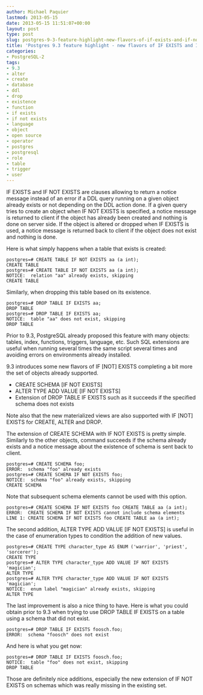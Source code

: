 ```yaml
---
author: Michael Paquier
lastmod: 2013-05-15
date: 2013-05-15 11:51:07+00:00
layout: post
type: post
slug: postgres-9-3-feature-highlight-new-flavors-of-if-exists-and-if-not-exists
title: 'Postgres 9.3 feature highlight - new flavors of IF EXISTS and IF NOT EXISTS'
categories:
- PostgreSQL-2
tags:
- 9.3
- alter
- create
- database
- ddl
- drop
- existence
- function
- if exists
- if not exists
- language
- object
- open source
- operator
- postgres
- postgresql
- role
- table
- trigger
- user
---
```


IF EXISTS and IF NOT EXISTS are clauses allowing to return a notice message instead of an error if a DDL query running on a given object already exists or not depending on the DDL action done. If a given query tries to create an object when IF NOT EXISTS is specified, a notice message is returned to client if the object has already been created and nothing is done on server side. If the object is altered or dropped when IF EXISTS is used, a notice message is returned back to client if the object does not exist and nothing is done. 

Here is what simply happens when a table that exists is created:

    postgres=# CREATE TABLE IF NOT EXISTS aa (a int);
    CREATE TABLE
    postgres=# CREATE TABLE IF NOT EXISTS aa (a int);
    NOTICE:  relation "aa" already exists, skipping
    CREATE TABLE

Similarly, when dropping this table based on its existence.

    postgres=# DROP TABLE IF EXISTS aa;
    DROP TABLE
    postgres=# DROP TABLE IF EXISTS aa;
    NOTICE:  table "aa" does not exist, skipping
    DROP TABLE

Prior to 9.3, PostgreSQL already proposed this feature with many objects: tables, index, functions, triggers, language, etc. Such SQL extensions are useful when running several times the same script several times and avoiding errors on environments already installed.
  
9.3 introduces some new flavors of IF [NOT] EXISTS completing a bit more the set of objects already supported.

  * CREATE SCHEMA [IF NOT EXISTS]
  * ALTER TYPE ADD VALUE [IF NOT EXISTS]
  * Extension of DROP TABLE IF EXISTS such as it succeeds if the specified schema does not exists

Note also that the new materialized views are also supported with IF [NOT] EXISTS for CREATE, ALTER and DROP.

The extension of CREATE SCHEMA with IF NOT EXISTS is pretty simple. Similarly to the other objects, command succeeds if the schema already exists and a notice message about the existence of schema is sent back to client.

    postgres=# CREATE SCHEMA foo;
    ERROR:  schema "foo" already exists
    postgres=# CREATE SCHEMA IF NOT EXISTS foo;
    NOTICE:  schema "foo" already exists, skipping
    CREATE SCHEMA

Note that subsequent schema elements cannot be used with this option.

    postgres=# CREATE SCHEMA IF NOT EXISTS foo CREATE TABLE aa (a int);
    ERROR:  CREATE SCHEMA IF NOT EXISTS cannot include schema elements
    LINE 1: CREATE SCHEMA IF NOT EXISTS foo CREATE TABLE aa (a int);

The second addition, ALTER TYPE ADD VALUE [IF NOT EXISTS] is useful in the case of enumeration types to condition the addition of new values.

    postgres=# CREATE TYPE character_type AS ENUM ('warrior', 'priest', 'sorcerer');
    CREATE TYPE
    postgres=# ALTER TYPE character_type ADD VALUE IF NOT EXISTS 'magician';
    ALTER TYPE
    postgres=# ALTER TYPE character_type ADD VALUE IF NOT EXISTS 'magician';
    NOTICE:  enum label "magician" already exists, skipping
    ALTER TYPE

The last improvement is also a nice thing to have. Here is what you could obtain prior to 9.3 when trying to use DROP TABLE IF EXISTS on a table using a schema that did not exist.

    postgres=# DROP TABLE IF EXISTS foosch.foo;
    ERROR:  schema "foosch" does not exist

And here is what you get now:

    postgres=# DROP TABLE IF EXISTS foosch.foo;
    NOTICE:  table "foo" does not exist, skipping
    DROP TABLE

Those are definitely nice additions, especially the new extension of IF NOT EXISTS on schemas which was really missing in the existing set.
